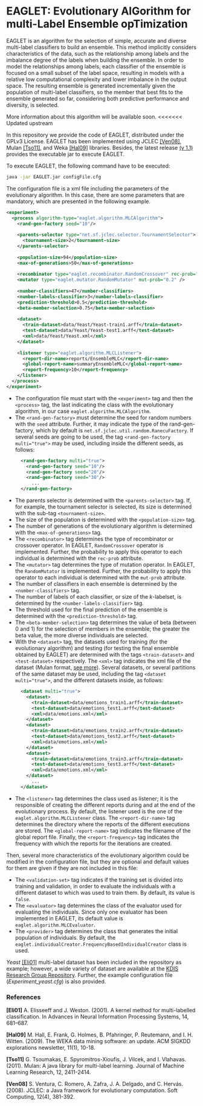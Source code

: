# EAGLET: Evolutionary AlGorithm for multi-Label Ensemble opTimization

EAGLET is an algorithm for the selection of simple, accurate and diverse multi-label classifiers to build an ensemble. This method implicitly considers characteristics of the data, such as the relationship among labels and the imbalance degree of the labels when building the ensemble. In order to model the relationships among labels, each classifier of the ensemble is focused on a small subset of the label space, resulting in models with a relative low computational complexity and lower imbalance in the output space. The resulting ensemble is generated incrementally given the population of multi-label classifiers, so the member that best fits to the ensemble generated so far, considering both predictive performance and diversity, is selected.

More information about this algorithm will be available soon.
<<<<<<< Updated upstream
<!--
=======
<!---
>>>>>>> Stashed changes
> Jose M. Moyano, Eva L. Gibaja, Krzysztof J. Cios, Sebastián Ventura. "Combining Accurate and Diverse Multi-Label Classifiers Based on Projections of the Output Space Using Evolutionary Algorithms". Submitted to ---. (2019).
-->
<!--
If you use EAGLET, please cite the paper. Further, a [bibtex citation file](https://github.com/i02momuj/EAGLET/blob/master/citation.bib) is also provided.
-->

In this repository we provide the code of EAGLET, distributed under the GPLv3 License. EAGLET has been implemented using JCLEC [[Ven08]](#Ven08), Mulan [[Tso11]](#Tso11), and Weka [[Hal09]](#Hal09)  libraries. Besides, the latest release [(v 1.1)](https://github.com/i02momuj/EAGLET/releases/tag/v1.1) provides the executable jar to execute EAGLET.

To execute EAGLET, the following command have to be executed:
```sh
java -jar EAGLET.jar configFile.cfg
```

The configuration file is a xml file including the parameters of the evolutionary algorithm. In this case, there are some parameters that are mandatory, which are presented in the following example.

```xml
<experiment>
  <process algorithm-type="eaglet.algorithm.MLCAlgorithm">
    <rand-gen-factory seed="10"/>
     
    <parents-selector type="net.sf.jclec.selector.TournamentSelector">
      <tournament-size>2</tournament-size>
    </parents-selector>
     
    <population-size>94</population-size>
    <max-of-generations>50</max-of-generations>    
     
    <recombinator type="eaglet.recombinator.RandomCrossover" rec-prob="0.7" />
    <mutator type="eaglet.mutator.RandomMutator" mut-prob="0.2" />
     
    <number-classifiers>47</number-classifiers>
    <number-labels-classifier>3</number-labels-classifier>
    <prediction-threshold>0.5</prediction-threshold>
    <beta-member-selection>0.75</beta-member-selection>
     
    <dataset>
      <train-dataset>data/Yeast/Yeast-train1.arff</train-dataset>
      <test-dataset>data/Yeast/Yeast-test1.arff</test-dataset>
      <xml>data/Yeast/Yeast.xml</xml>
    </dataset>
    
    <listener type="eaglet.algorithm.MLCListener">
      <report-dir-name>reports/EnsembleMLC</report-dir-name>
      <global-report-name>summaryEnsembleMLC</global-report-name>
      <report-frequency>10</report-frequency> 
    </listener>
  </process>
</experiment>

```

* The configuration file must start with the ```<experiment>``` tag and then the ```<process>``` tag, the last indicating the class with the evolutionary algorithm, in our case ```eaglet.algorithm.MLCAlgorithm```.
* The ```<rand-gen-factory>``` must determine the seed for random numbers with the ```seed``` attribute. Further, it may indicate the type of the rand-gen-factory, which by default is ```net.sf.jclec.util.random.RanecuFactory```. If several seeds are going to be used, the tag ```<rand-gen-factory multi="true">``` may be used, including inside the different seeds, as follows:
  ```xml
    <rand-gen-factory multi="true">
	  <rand-gen-factory seed="10"/>
	  <rand-gen-factory seed="20"/>
	  <rand-gen-factory seed="30"/>
	    ...
    </rand-gen-factory>
  ```
* The parents selector is determined with the ```<parents-selector>``` tag. If, for example, the tournament selector is selected, its size is determined with the sub-tag ```<tournament-size>```.
* The size of the population is determined with the ```<population-size>``` tag.
* The number of generations of the evolutionary algorithm is determined with the ```<max-of-generations>``` tag.
* The ```<recombinator>``` tag determines the type of recombinator or crossover operator. In EAGLET, ```RandomCrossover``` operator is implemented. Further, the probability to apply this operator to each individual is determined with the ```rec-prob``` attribute.
* The ```<mutator>``` tag determines the type of mutation operator. In EAGLET, the ```RandomMutator``` is implemented. Further, the probability to apply this operator to each individual is determined with the ```mut-prob``` attribute.
* The number of classifiers in each ensemble is determined by the ```<number-classifiers>``` tag.
* The number of labels of each classifier, or size of the *k*-labelset, is determined by the ```<number-labels-classifier>``` tag.
* The threshold used for the final prediction of the ensemble is determined with the ```<prediction-threshold>``` tag.
* The ```<beta-member-selection>``` tag determines the value of beta (between 0 and 1) for the selection of members in the ensemble; the greater the beta value, the more diverse individuals are selected.
* With the ```<dataset>``` tag, the datasets used for training (for the evolutionary algorithm) and testing (for testing the final ensemble obtained by EAGLET) are determined with the tags ```<train-dataset>``` and ```<test-dataset>``` respectively. The ```<xml>``` tag indicates the xml file of the dataset (Mulan format, [see more](http://www.uco.es/kdis/mllresources/#MulanFormat)).  Several datasets, or several partitions of the same dataset may be used, including the tag ```<dataset multi="true">```, and the different datasets inside, as follows:
  ```xml
    <dataset multi="true">
      <dataset>
        <train-dataset>data/emotions_train1.arff</train-dataset>
        <test-dataset>data/emotions_test1.arff</test-dataset>
        <xml>data/emotions.xml</xml>
      </dataset>
      <dataset>
        <train-dataset>data/emotions_train2.arff</train-dataset>
        <test-dataset>data/emotions_test2.arff</test-dataset>
        <xml>data/emotions.xml</xml>
      </dataset>
      <dataset>
        <train-dataset>data/emotions_train3.arff</train-dataset>
        <test-dataset>data/emotions_test3.arff</test-dataset>
        <xml>data/emotions.xml</xml>
      </dataset>
        ...
    </dataset>
  ```
* The ```<listener>``` tag determines the class used as listener; it is the responsible of creating the different reports during and at the end of the evolutionary process. By default, the listener used is the one of the ```eaglet.algorithm.MLCListener``` class. The ```<report-dir-name>``` tag determines the directory where the reports of the different executions are stored. The ```<global-report-name>``` tag indicates the filename of the global report file. Finally, the ```<report-frequency>``` tag indicates the frequency with which the reports for the iterations are created.

Then, several more characteristics of the evolutionary algorithm could be modified in the configuration file, but they are optional and default values for them are given if they are not included in this file:
* The ```<validation-set>``` tag  indicates if the training set is divided into training and validation, in order to evaluate the individuals with a different dataset to which was used to train them. By default, its value is ```false```.
* The ```<evaluator>``` tag determines the class of the evaluator used for evaluating the individuals. Since only one evaluator has been implemented in EAGLET, its default value is ```eaglet.algorithm.MLCEvaluator```.
* The ```<provider>``` tag determines the class that generates the initial population of individuals. By default, the ```eaglet.individualCreator.FrequencyBasedIndividualCreator``` class is used.

*Yeast* [[Eli01]](#Eli01) multi-label dataset has been included in the repository as example; however, a wide variety of dataset are available at the [KDIS Research Group Repository](http://www.uco.es/kdis/mllresources/). Further, the example configuration file (*Experiment_yeast.cfg*) is also provided.

### References
<a name="Eli01"></a>**[Eli01]** A. Elisseeff and J. Weston. (2001). A kernel method for multi-labelled classification. In Advances in Neural Information Processing Systems, 14, 681–687.

<a name="Hal09"></a>**[Hal09]** M. Hall, E. Frank, G. Holmes, B. Pfahringer, P. Reutemann, and I. H. Witten. (2009). The WEKA data mining software: an update. ACM SIGKDD explorations newsletter, 11(1), 10-18.

<a name="Tso11"></a>**[Tso11]** G. Tsoumakas, E. Spyromitros-Xioufis, J. Vilcek, and I. Vlahavas. (2011). Mulan: A java library for multi-label learning. Journal of Machine Learning Research, 12, 2411-2414.

<a name="Ven08"></a>**[Ven08]** S. Ventura, C. Romero, A. Zafra, J. A. Delgado, and C. Hervás. (2008). JCLEC: a Java framework for evolutionary computation. Soft Computing, 12(4), 381-392.
